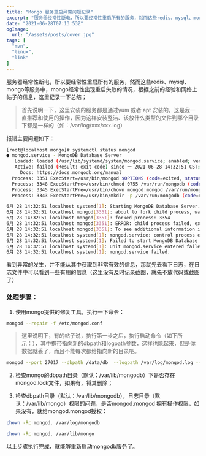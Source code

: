 ```yaml
---
title: "Mongo 服务重启异常问题记录"
excerpt: "服务器经常性断电，所以要经常性重启所有的服务，然而这些redis、mysql、mongo等服务中，mongo经常性出现重启失败的情况，根据之前的经验和网络上帖子的信息"
date: "2021-06-28T07:13:53Z"
ogImage:
  url: "/assets/posts/cover.jpg"
tags: [
  "mvn",
  "linux",
  "link"
]
---
```


服务器经常性断电，所以要经常性重启所有的服务，然而这些redis、mysql、mongo等服务中，mongo经常性出现重启失败的情况，根据之前的经验和网络上帖子的信息，这里记录一下总结；

> 首先说明一下，这里安装的服务都是通过yum 或者 apt 安装的，这是我一直推荐和使用的操作，因为这样安装整洁、该放什么类型的文件到哪个目录下都是一样的（如：/var/log/xxx/xxx.log）

报错主要问题如下：
```bash
[root@localhost mongo]# systemctl status mongod
● mongod.service - MongoDB Database Server
   Loaded: loaded (/usr/lib/systemd/system/mongod.service; enabled; vendor preset: disabled)
   Active: failed (Result: exit-code) since 一 2021-06-28 14:32:51 CST; 6s ago
     Docs: https://docs.mongodb.org/manual
  Process: 3351 ExecStart=/usr/bin/mongod $OPTIONS (code=exited, status=1/FAILURE)
  Process: 3348 ExecStartPre=/usr/bin/chmod 0755 /var/run/mongodb (code=exited, status=0/SUCCESS)
  Process: 3345 ExecStartPre=/usr/bin/chown mongod:mongod /var/run/mongodb (code=exited, status=0/SUCCESS)
  Process: 3343 ExecStartPre=/usr/bin/mkdir -p /var/run/mongodb (code=exited, status=0/SUCCESS)

6月 28 14:32:51 localhost systemd[1]: Starting MongoDB Database Server...
6月 28 14:32:51 localhost mongod[3351]: about to fork child process, waiting until server is ready for connections.
6月 28 14:32:51 localhost mongod[3351]: forked process: 3354
6月 28 14:32:51 localhost mongod[3351]: ERROR: child process failed, exited with 1
6月 28 14:32:51 localhost mongod[3351]: To see additional information in this output, start without the "--fork" option.
6月 28 14:32:51 localhost systemd[1]: mongod.service: control process exited, code=exited status=1
6月 28 14:32:51 localhost systemd[1]: Failed to start MongoDB Database Server.
6月 28 14:32:51 localhost systemd[1]: Unit mongod.service entered failed state.
6月 28 14:32:51 localhost systemd[1]: mongod.service failed.
```
看到异常的发生，并不能从其中获取到非常有效的信息，那就先去看下日志，在日志文件中可以看到一些有用的信息（这里没有及时记录截图，就先不放代码或截图了）

### 处理步骤：

1. 使用mongo提供的修复工具，执行一下命令：
```sh
mongod --repair -f /etc/mongod.conf
```
> 这里说明下，有的帖子说，执行第一步之后，执行启动命令（如下所示：），其中携带指向新的dbpath和logpath参数，这样也能起来，但是你数据就丢了，而且不能每次都给指向新的目录吧。
```sh
mongod --port 27017 --dbpath /data/db  --logpath /var/log/mongod.log --fork
```

2. 检查mongo的dbpath目录（默认：/var/lib/mongodb）下是否存在mongod.lock文件，如果有，将其删除；

3. 检查dbpath目录（默认：/var/lib/mongodb），日志目录（默认：/var/lib/mongo）权限的问题，是否mongod.mongod 拥有操作权限，如果没有，就给mongod.mongod授权：
```sh
chown -Rc mongod. /var/log/mongodb

chown -Rc mongod. /var/lib/mongo
```
以上步骤执行完成，就能够重新启动mongodb服务了。
